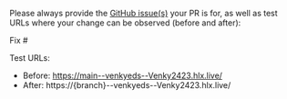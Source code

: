 Please always provide the [GitHub issue(s)](../issues) your PR is for, as well as test URLs where your change can be observed (before and after):

Fix #<gh-issue-id>

Test URLs:
- Before: https://main--venkyeds--Venky2423.hlx.live/
- After: https://{branch}--venkyeds--Venky2423.hlx.live/
